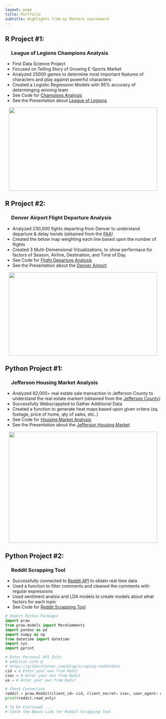```yaml
---
layout: page
title: Portfolio
subtitle: Highlights from my Masters coursework
---
```


## R Project #1: 
###    &nbsp;&nbsp;&nbsp;&nbsp; League of Legions Champions Analysis
* First Data Science Project
* Focused on Telling Story of Growing E-Sports Market
* Analyzed 25000 games to determine most important features of characters and play against powerful characters
* Created a Logistic Regression Models with 95% accuracy of determinging winning team
* See Code for [Champions Analysis] 
* See the Presentation about [League of Legions]

<p align="center">
  <img src="https://raw.githubusercontent.com/glatsa/glatsa.github.io/master/assets/img/Champions.png" width="480" height="270" />
</p>

## R Project #2: 
###    &nbsp;&nbsp;&nbsp;&nbsp; Denver Airport Flight Departure Analysis
* Analyzed 230,000 fights departing from Denver to understand departure & delay trends (obtained from the [FAA])
* Created the below map weighting each line based upon the number of flights
* Created 3 Multi-Demensional Vizualizations, to show performace for factors of Season, Airline, Destination, and Time of Day. 
* See Code for [Flight Departure Analysis]
* See the Presentation about the [Denver Airport]

<p align="center">
  <img src="https://raw.githubusercontent.com/glatsa/glatsa.github.io/master/assets/img/US.png" width="480" height="270" />
</p>

## Python Project #1: 
###    &nbsp;&nbsp;&nbsp;&nbsp; Jefferson Housing Market Analysis
* Analyzed 82,000+ real estate sale transaction in Jefferson County to understand the real estate markert (obtained from the [Jefferson County])
* Successfully Webscrappted to Gather Additional Data 
* Created a function to generate heat maps based upon given critera (sq. footage, price of home, qty of sales, etc..) 
* See Code for [Housing Market Analysis]
* See the Presentation about the [Jefferson Housing Market]

<p align="center">
  <img src="https://raw.githubusercontent.com/glatsa/glatsa.github.io/master/assets/img/Map.png" width="480" height="360" />
</p>

## Python Project #2: 
###     &nbsp;&nbsp;&nbsp;&nbsp; Reddit Scrapping Tool
* Successfully connected to [Reddit API] to obtain real time data
* Used a function to filter comments and cleaned the comments with regular expressions
* Used sentiment analsis and LDA models to create models about what factors for each topic  
* See Code for [Reddit Scrapping Tool] 

```python
# Import Python Packages
import praw
from praw.models import MoreComments
import pandas as pd 
import numpy as np
from datetime import datetime
import sys
import pprint

# Enter Personal API Info: 
# addition info @ 
# https://gilberttanner.com/blog/scraping-redditdata
cid = # Enter your own from Redit
csec = # Enter your own from Redit
ua = # Enter your own from Redit

# Check Connection
reddit = praw.Reddit(client_id= cid, client_secret= csec, user_agent= ua)
print(reddit.read_only)

# To be Continued ...
# Check the Above Link for Reddit Scrapping Tool
```

[League of Legions]: https://github.com/glatsa/IST%687/IST%687%Final%Project/IST%687%Final%Project%Presentation.pptx'
[Champions Analysis]: https://raw.githubusercontent.com/glatsa/Graduate-School/master/IST%20687/IST%20687%20Final%20Project/IST%20687%20Final%20Project%20Code.R 
[FAA]: https://www.transtats.bts.gov/Fields.asp
[Denver Airport]: https://drive.google.com/open?id=1MGXpo7St9glUjKF3_knHsDj8VsVdACmZ
[Flight Departure Analysis]: https://github.com/glatsa/Graduate-School/blob/master/IST%20719/IST%20719%20Final%20Project/IST%20719%20Final%20Project%20Code.R
[Jefferson County]: https://propertysearch.jeffco.us/propertyrecordssearch/sales
[Jefferson Housing Market]: https://github.com/glatsa/IST%652/IST%652%Final%Project/IST652%Final%Project%Presentation.pptx
[Housing Market Analysis]: https://github.com/glatsa/Graduate-School/blob/master/IST%20652/IST%20652%20Final%20Project/IST%20652%20Final%20Project%20Code.ipynb
[Reddit API]: https://praw.readthedocs.io/en/latest/
[Reddit Scrapping Tool]: https://github.com/glatsa/Graduate-School/blob/master/IST%20736/Reddit%20Scraping%20Tool.ipynb

